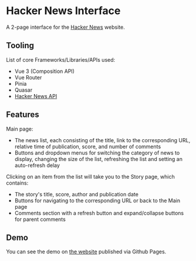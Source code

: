 # Hacker News Interface

A 2-page interface for the [Hacker News](https://news.ycombinator.com/) website.

## Tooling

List of core Frameworks/Libraries/APIs used:

- Vue 3 (Composition API)
- Vue Router
- Pinia
- Quasar
- [Hacker News API](https://github.com/HackerNews/API)

## Features

Main page:

- The news list, each consisting of the title, link to the corresponding URL, relative time of publication, score, and number of comments
- Buttons and dropdown menus for switching the category of news to display, changing the size of the list, refreshing the list and setting an auto-refresh delay

Clicking on an item from the list will take you to the Story page, which contains:

- The story's title, score, author and publication date
- Buttons for navigating to the corresponding URL or back to the Main page
- Comments section with a refresh button and expand/collapse buttons for parent comments

## Demo

You can see the demo on [the website](https://de-oz.github.io/vue-hacker-news-interface/) published via Github Pages.
